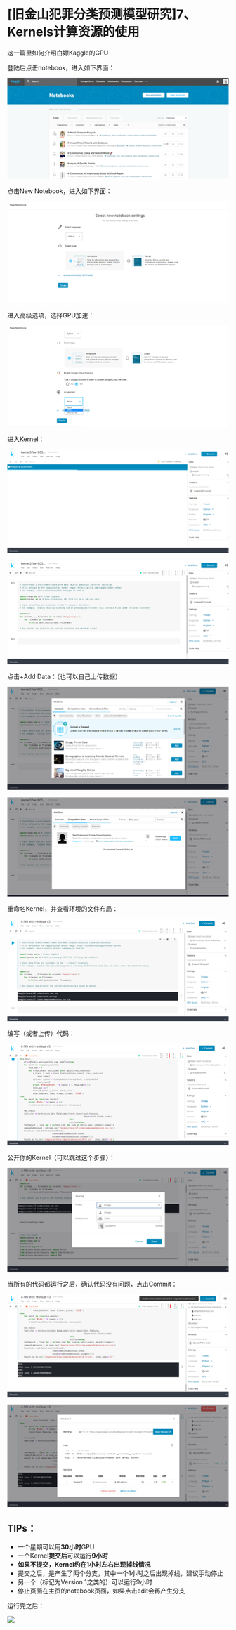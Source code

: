 # [旧金山犯罪分类预测模型研究]7、Kernels计算资源的使用

这一篇里如何介绍白嫖Kaggle的GPU

登陆后点击notebook，进入如下界面：

![](1.png)

点击New Notebook，进入如下界面：

![](2.png)

进入高级选项，选择GPU加速：

![](3.png)

进入Kernel：

![](4.png)

![](5.png)

点击+Add Data：（也可以自己上传数据）

![](6.png)

![](7.png)

重命名Kernel，并查看环境的文件布局：

![](8.png)

编写（或者上传）代码：

![](9.png)

公开你的Kernel（可以跳过这个步骤）：

![](10.png)

当所有的代码都运行之后，确认代码没有问题，点击Commit：

![](11.png)

![](12.png)

## TIPs：

+ 一个星期可以用**30小时**GPU
+ 一个Kernel**提交后**可以运行**9小时**
+ **如果不提交，Kernel约在1小时左右出现掉线情况**
+ 提交之后，是产生了两个分支，其中一个1小时之后出现掉线，建议手动停止
+ 另一个（标记为Version 1之类的）可以运行9小时
+ 停止页面在主页的notebook页面，如果点击edit会再产生分支

运行完之后：

![](13.png)